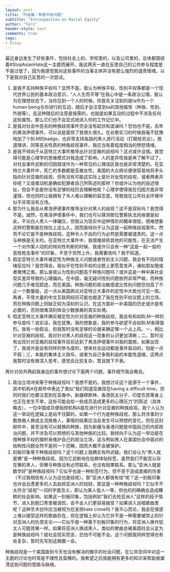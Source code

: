 ```yaml
---
layout: post
title: "内省篇：种族平权问题"
subtitle: "Introspection on Racial Equity"
author: "Tori"
header-style: text
comments: true
tags:
- Essay
---
```


最近身边发生了好些事件，包括社会上的、学校里的，以及公司里的，总体都围绕着#StopAsianHate这一主题而展开。我这两天一直在反思自己的公共参与程度是不是过低了，因为我感觉我对这些事件的当事主体并没有那么强烈的谴责情绪。以下是我对自己反思的一次尝试。

1. 是我不支持种族平权吗？显然不是。我认为种族平权、性别平权等都是一个现代世界公民的基本政治意识，“人人生而平等”在我心中是一条政治公理。我认为在理想状态下，当你见到一个人的时候，你首先关注到的是ta作为一个human being与你进行的互动，随后才会注意到ta的其他属性（种族、性别、外貌等），且这种随后的注意是按需的，也就是如果互动的过程中不涉及任何这些属性，那么它们也不会显式地进入你的工作记忆中。
2. 是我对社会中恶劣的种族歧视事件完全没有起伏和波澜吗？恐怕也不是。去年的弗洛伊德事件，可以说是震惊了我很久很久。在谷歌实习的时候我毫不犹豫地加了个BLM的badge，也非常支持各路的黑人游行活动（打砸抢另议）。按道理讲，同等恶劣性质的种族歧视事件，我应当有着程度相当的愤怒情绪。
3. 是我不倾向于从亚特兰大事件推导出针对亚裔的歧视吗？这点或许没错。我觉得可能是心理学的思维模式对我造成了影响，人的差异性我是再了解不过了，对社会事件武断的归因错误作为一种常见的心理误区我也是非常清楚的。在亚特兰大事件中，死亡的多数都是亚裔女性，美国的大众舆论便很容易地将矛头指向针对亚裔的歧视，但有没有可能这实际上是针对女性的歧视，或者两者并存呢？又或者动机是确如犯罪者自己所陈述的那样？你或许认为他的自述很扯，但会不会是你没有足够的经历去理解他呢？心理学使得我在归因方面非常谨慎，但也同时让我拥有了令人难以理解的容忍度，导致我在公共社会环境中似乎非常没有立场。
4. 那为什么我会从弗洛伊德事件推导出针对黑人的歧视？这不是双标吗？我觉得不是。诚然，在弗洛伊德事件中，我们也可以猜测那位警察执法风格便是如此，不论白人黑人一律碾压，但我认为现实中这种情形的概率很低，很难想象这样的警察能在岗位上这么久，因而我倾向于认为这是一起种族歧视案件。然而不论它是不是种族歧视，这种令人不齿的行为必然是需要被谴责的，这一点与种族是无关的。在亚特兰大事件中，我很难排除其他的可能性，在无法产生一个对作案人动机的倾向性判断的时候，我或许只会有一种“这是一起一般的恶性枪击事件”的印象，不至于贸然上升。我需要改吗？我不知道。
5. 假定亚特兰大事件被定性为种族主义问题或者性别主义问题，我会有不同的情绪反应吗？我觉得会。我似乎在性别平权的议题上更愿意发声，诸如朋友圈或者微博之类。那么是我认为性别问题高于种族问题吗？或许这是一种中美社会现实差异导致的心理偏向。在中国，毫无疑问性别问题依然非常严峻，而种族问题几乎难觅踪迹，而在美国，种族问题的政治敏感度比性别问题恐怕高了不止一个数量级，这一点从美国舆论对亚特兰大事件的定性中大抵也可见一斑。再者，平常大量的中文互联网经历可能也塑造了我在性别平权议题上的立场，而在种族问题上则缺乏较为深刻的认识。在这方面补一补美国的历史或许是有必要的，否则很难深刻体会少数族裔的真实处境。
6. 假定亚特兰大事件确实被定性为针对亚裔的种族歧视，我会有和如BLM一样的参与度吗？说实话，我在犹豫。我的想象是，我的参与欲望不会如BLM来得强烈。我有一些假设，但我暂时没有足够的论据来确定哪一个占上风。一，相比针对亚裔的歧视，我对针对黑人的歧视这一现象的认识更加清晰；二，暂时没有出现针对亚裔的歧视事件目前达到了弗洛伊德事件对我的震撼，如果出现了，我或许是会有同样的参与度的，想来社会运动都是事件驱动的，怕是一点不假；三，本能的集体主义排斥，或者为自己争取利益的本能性退缩，这两点我暂时没有做深入思考，感觉会比较复杂，暂且按下不表。

再针对另外两起我身边的事件想讨论下面两个问题，事件细节我会略去。

1. 政治立场冲突等于种族歧视吗？我想不是的。我想讨论这个是源于一个事件，其中机构A在邮件中表达了类似“我们知道亚裔现在having a difficult time，但同时我们也要注意到在亚裔中，新疆穆斯林、香港民主分子、印度农民等身上也正在发生不幸，这些可能会给一些成员造成更多的心理压力”的陈述（具体略去），一位中国成员便指控机构A是在进行针对亚裔的种族歧视。我个人认为这一举动在逻辑上是站不住脚的，如果一个行为是种族歧视，那么将涉事的少数族裔人换成主流族裔人，事情的结果应当会发生可以预想的变化，但在这封邮件中，甚至没有可以替换的种族，因为新疆与香港问题是中国自己的内部政治问题，并不涉及可以预想的与其他种族的比较。我倾向于认为这一举动是在借种族平权的旗帜来维护自己的政治立场，这与例如黑人在美国社会中面对的结构性问题全然不是同一个范畴，因而大概不会被保护。
2. 刻板印象等于种族歧视吗？这个问题上我确实有所迟疑。我们会认为“黑人就是懒”是一种种族歧视，因为它武断地在给群体贴标签，虽然我们不能否认存在懒的黑人，但懒与种族没有必然联系，也没有因果联系。那么“亚洲人就是数学好”是种族歧视吗？它似乎也是一种标签行为，但不至于造成直接的伤害（不过我相信有人认为这也是歧视）。那“亚洲人都很有钱”呢？这一刻板印象也许会怂恿更多的人去劫掠亚洲人的钱财，那这是一种种族歧视吗？它似乎不太符合“歧视”一词的字面含义，即认为某人低人一等，但也的的确确会造成糟糕的社会影响。如果这一刻板印象，包括例如“我们去抢亚洲人”这样的段子情节，进入到脱口秀里被调侃，会不会人们更容易接受？如果进入说唱歌曲里呢？这种艺术创作应当被视为在宣扬hate crime吗？我平心而论，我会在情感上难以接受这样的歌曲存在，但在逻辑上却认为它并不是一种需要被禁止的针对亚洲人的仇恨言论——它似乎是一种基于刻板印象的行为，将亚洲人换作犹太人可能效果一样。如果将亚洲人换成黑人，类似的歌曲会被美国社会认定为是种族歧视吗？就社会现实而言，恐怕不可能不会。这个问题我同样觉得也有些复杂，暂时先写到这搁置一会。

种族歧视是一个美国直到今天也没有解决的棘手的社会问题，在公共空间中对这一主题的讨论也时常是不理性且蛮横的。我希望之后我能拥有更多的知识来帮助我厘清这些问题的思路与脉络。